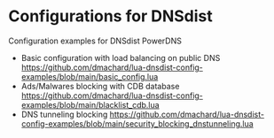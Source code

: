 # Configurations for DNSdist

Configuration examples for DNSdist PowerDNS

- Basic configuration with load balancing on public DNS https://github.com/dmachard/lua-dnsdist-config-examples/blob/main/basic_config.lua
- Ads/Malwares blocking with CDB database https://github.com/dmachard/lua-dnsdist-config-examples/blob/main/blacklist_cdb.lua
- DNS tunneling blocking https://github.com/dmachard/lua-dnsdist-config-examples/blob/main/security_blocking_dnstunneling.lua
